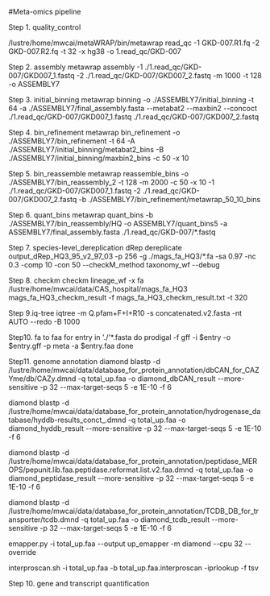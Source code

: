 #Meta-omics pipeline

Step 1. quality_control

/lustre/home/mwcai/metaWRAP/bin/metawrap read_qc -1 GKD-007.R1.fq -2 GKD-007.R2.fq  -t 32 -x hg38 -o 1.read_qc/GKD-007

Step 2. assembly
metawrap assembly -1 ./1.read_qc/GKD-007/GKD007_1.fastq -2 ./1.read_qc/GKD-007/GKD007_2.fastq -m 1000 -t 128 -o ASSEMBLY7

Step 3. initial_binning
metawrap binning -o ./ASSEMBLY7/initial_binning -t 64 -a ./ASSEMBLY7/final_assembly.fasta --metabat2 --maxbin2 --concoct ./1.read_qc/GKD-007/GKD007_1.fastq ./1.read_qc/GKD-007/GKD007_2.fastq

Step 4. bin_refinement
metawrap bin_refinement -o ./ASSEMBLY7/bin_refinement  -t 64 -A ./ASSEMBLY7/initial_binning/metabat2_bins -B ./ASSEMBLY7/initial_binning/maxbin2_bins  -c 50 -x 10

Step 5. bin_reassemble
metawrap reassemble_bins -o ./ASSEMBLY7/bin_reassembly_2  -t 128 -m 2000 -c 50 -x 10 -1 ./1.read_qc/GKD-007/GKD007_1.fastq -2 ./1.read_qc/GKD-007/GKD007_2.fastq -b ./ASSEMBLY7/bin_refinement/metawrap_50_10_bins

Step 6. quant_bins
metawrap quant_bins -b ./ASSEMBLY7/bin_reassembly/HQ  -o ASSEMBLY7/quant_bins5 -a ASSEMBLY7/final_assembly.fasta  ./1.read_qc/GKD-007/*.fastq

Step 7.  species-level_dereplication
dRep dereplicate output_dRep_HQ3_95_v2_97_03 -p 256 -g  ./mags_fa_HQ3/*.fa -sa 0.97 -nc 0.3 -comp 10 -con 50 --checkM_method taxonomy_wf  --debug

Step 8. checkm
checkm lineage_wf -x fa /lustre/home/mwcai/data/CAS_hospital/mags_fa_HQ3 mags_fa_HQ3_checkm_result -f mags_fa_HQ3_checkm_result.txt  -t 320

Step 9.iq-tree
iqtree -m Q.pfam+F+I+R10 -s concatenated.v2.fasta -nt AUTO --redo -B 1000

Step10. fa to faa
for entry in './'*.fasta
do
prodigal -f gff -i $entry -o $entry.gff -p meta -a $entry.faa
done

Step11. genome annotation
diamond blastp -d /lustre/home/mwcai/data/database_for_protein_annotation/dbCAN_for_CAZYme/db/CAZy.dmnd -q  total_up.faa  -o diamond_dbCAN_result --more-sensitive -p 32 --max-target-seqs 5 -e 1E-10 -f 6

diamond blastp -d /lustre/home/mwcai/data/database_for_protein_annotation/hydrogenase_database/hyddb-results_conct_.dmnd -q  total_up.faa  -o diamond_hyddb_result --more-sensitive -p 32 --max-target-seqs 5 -e 1E-10 -f 6

diamond blastp -d /lustre/home/mwcai/data/database_for_protein_annotation/peptidase_MEROPS/pepunit.lib.faa.peptidase.reformat.list.v2.faa.dmnd -q  total_up.faa  -o diamond_peptidase_result --more-sensitive -p 32 --max-target-seqs 5 -e 1E-10 -f 6

diamond blastp -d /lustre/home/mwcai/data/database_for_protein_annotation/TCDB_DB_for_transporter/tcdb.dmnd -q  total_up.faa  -o diamond_tcdb_result --more-sensitive -p 32 --max-target-seqs 5 -e 1E-10 -f 6

emapper.py -i total_up.faa  --output up_emapper -m diamond --cpu 32 --override

interproscan.sh -i total_up.faa -b total_up.faa.interproscan -iprlookup -f tsv

Step 10. gene and transcript quantification




